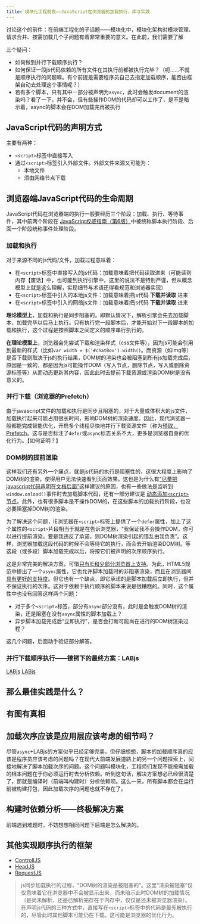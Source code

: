 ```yaml
---
title: 模块化工程前夜——JavaScript在浏览器的加载执行、库与实践
---
```


讨论这个的前件：在前端工程化的子话题——模块化中，模块化架构对模块管理、请求合并、按需加载几个子问题有着非常重要的意义。在此前，我们需要了解

三个疑问：

* 如何做到并行下载顺序执行？
* 如何保证一段js代码依赖的所有文件在其执行前都被执行完毕？（呃……不就是顺序执行的问题嘛。有个前提是需要程序员自己去指定加载顺序，能否由框架自动去处理这个事情呢？）
* 若有多个脚本，只有其中一部分被声明为`async`，此时会触发document的渲染吗？看了一下，并不会，但有些操作DOM的代码却可以工作了，是不是暗示着，async的脚本会在DOM加载完再被执行

## JavaScript代码的声明方式

主要有两种：

* `<script>`标签中直接写入
* 通过`<script>`标签引入外部文件。外部文件来源又可能为：
   * 本地文件
   * 须由网络节点下载

## 浏览器端JavaScript代码的生命周期

JavaScript代码在浏览器端的执行一般要经历三个阶段：加载、执行、等待事件，其中前两个阶段在 [JavaScript权威指南（第6版）]()中被统称脚本执行阶段、后面一个阶段统称事件处理阶段。

### 加载和执行

对于来源不同的js代码/文件，加载过程意味着：

* 在`<script>`标签中直接写入的js代码：加载意味着把代码读取进来（可能读到内存【废话】中，也可能到执行引擎中，这里的说法不是特别严谨，但从概念模型上就是这么理解，实现细节与术语还得看规范和浏览器实现）
* 在`<script>`标签中引入的本地js文件：加载意味着把js代码 **下载并读取** 进来
* 在`<script>`标签中引入的网络js文件：加载意味着把js代码 **下载并读取** 进来

**理论模型上**，加载和执行是同步阻塞的。即默认情况下，解析引擎会先去加载脚本，加载完毕以后马上执行。只有执行完一段脚本后，才能开始对下一段脚本的加载和执行，这个过程是按照脚本之间定义的顺序串行执行的。

**在理论模型上**，浏览器会先尝试下载和渲染样式（css文件等），因为js可能会引用到最新的样式（比如`var width = $('#chatBox').width()`。而资源（如img等）是否下载则取决于js的执行结果，DOM树的渲染也会被阻塞到所有js加载完成后，原因是一致的，都是因为js可能操作DOM（写入节点，删除节点，写入或删除资源标签等）从而动态更新其内容，因此此时去提前下载资源或渲染DOM树是没有意义的。

### 并行下载（浏览器的Prefetch）

由于javascript文件的加载和执行是同步且阻塞的，对于大量或体积大的js文件，加载执行起来可能占用很长时间，影响DOM树的渲染速度。因此，现代浏览器一般都能完成智能优化，开启多个线程尽快地并行下载资源文件（称为[预取，Prefetch](https://lifesinger.wordpress.com/2012/02/03/performance-impact-of-js-css-loading-order/)。这与是否标注了`defer`或`async`标志关系不大，更多是浏览器自身的优化行为。【如何证明？】

### DOM树的提前渲染

这样我们还有另外一个痛点，就是js代码的执行是阻塞性的，这很大程度上影响了DOM树的渲染，使得用户无法快速看到页面效果。这也是为什么有[“尽量把javascript代码声明在文档后面”](http://stackoverflow.com/questions/3952009/defer-attribute-chrome)这样建议的原因，也有一些做法是监听到`window.onload()`事件时去加载脚本代码，还有一部分建议是 [动态添加`<script>`节点](https://www.nczonline.net/blog/2009/06/23/loading-javascript-without-blocking/)。此外，也有很多脚本是不操作DOM的，在这些脚本的加载执行阶段，也没必要阻塞掉DOM树的渲染。

为了解决这个问题，IE浏览器在`<script>`标签上提供了一个`defer`属性，加上了这个属性的`<script>`片段相当于就是在告诉浏览器，“我保证我不会操作DOM，你可以进行提前渲染。要是我违反了承诺，则DOM树渲染引起的错乱由我负责”。这样，浏览器加载这段代码的时候不会等待它的执行，而会去开始渲染DOM树。等这段（或多段）脚本加载完成以后，将按它们被声明的次序顺序执行。

这是非常完美的解决方案，可惜[只有IE和少部分浏览器上支持](http://caniuse.com/#search=defer)。为此，HTML5规范中提出了一个`async`属性，它也允许脚本加载时的非阻塞渲染，而且在浏览器间[具有更好的支持度](http://caniuse.com/#search=async)。但它也有一个缺点，即它承诺的是脚本加载后立即执行，但并不保证执行的次序。这对于依赖于执行顺序的脚本来说是很糟糕的。同时，这个属性中也没有回答这样两个问题：

* 对于多个`<script>`标签，部分有`async`部分没有，此时是会触发DOM树的渲染，还是阻塞在没有`async`属性的脚本加载上？
* 异步脚本加载完成后“立即执行”，是否会打断可能尚在进行的DOM树渲染过程？

这几个问题，后面动手验证部分解答。

### 并行下载顺序执行——镣铐下的最终方案：LABjs

[LABjs](https://github.com/getify/LABjs)
[LABjs](http://labjs.com/)

## 那么最佳实践是什么？

## 有图有真相

## 加载次序应该是应用层应该考虑的细节吗？

尽管`async`+LABjs的方案似乎已经足够完美，但仔细想想，脚本的加载顺序真的应该是程序员应该考虑的问题吗？在现代大前端发展道路上的另一个问题探索上，间接地解决了脚本加载次序的问题。这个问题叫模块化，工程师们发现不能按需加载的根本问题在于你必须运行时去分析依赖。听到这句话，解决方案想必已经很清楚了，那就是编译时（前端叫构建时）分析依赖呗。这么一来，所有脚本都会在运行前被构建打包，因此加载次序的问题也就不存在了。

## 构建时依赖分析——终极解决方案

前端遇到难题时，不妨想想相同问题下后端是怎么解决的。

## 其他实现顺序执行的框架

* [ControllJS]()
* [HeadJS]()
* [RequestJS]()


> js同步加载执行的过程，“DOM树的渲染是被阻塞的”。这里“渲染被阻塞”仅仅意味着它在浏览器中不会被显示出来，而未暗示此时DOM树的加载情况（是尚未解析、还是已解析完存在于内存中，仅仅是还未被浏览器渲染）。
> 在声明js代码的三种方式中，直接写在`<script>`标签中的代码是最先被执行的，尽管此时其他脚本可能仍在下载。这可能是浏览器的优化行为。
